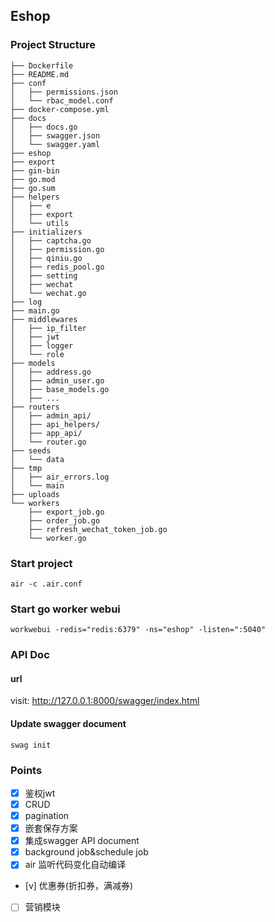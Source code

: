 ## Eshop
### Project Structure
```
├── Dockerfile
├── README.md
├── conf
│   ├── permissions.json
│   └── rbac_model.conf
├── docker-compose.yml
├── docs
│   ├── docs.go
│   ├── swagger.json
│   └── swagger.yaml
├── eshop
├── export
├── gin-bin
├── go.mod
├── go.sum
├── helpers
│   ├── e
│   ├── export
│   └── utils
├── initializers
│   ├── captcha.go
│   ├── permission.go
│   ├── qiniu.go
│   ├── redis_pool.go
│   ├── setting
│   ├── wechat
│   └── wechat.go
├── log
├── main.go
├── middlewares
│   ├── ip_filter
│   ├── jwt
│   ├── logger
│   └── role
├── models
│   ├── address.go
│   ├── admin_user.go
│   ├── base_models.go
│   ├── ...
├── routers
│   ├── admin_api/
│   ├── api_helpers/
│   ├── app_api/
│   └── router.go
├── seeds
│   └── data
├── tmp
│   ├── air_errors.log
│   └── main
├── uploads
└── workers
    ├── export_job.go
    ├── order_job.go
    ├── refresh_wechat_token_job.go
    └── worker.go
```

### Start project
```
air -c .air.conf
```

### Start go worker webui
```
workwebui -redis="redis:6379" -ns="eshop" -listen=":5040"
```

### API Doc
#### url
visit: http://127.0.0.1:8000/swagger/index.html

#### Update swagger document
```
swag init
```

### Points
- [x] 鉴权jwt
- [x] CRUD
- [x] pagination
- [x] 嵌套保存方案
- [x] 集成swagger API document
- [x] background job&schedule job
- [x] air 监听代码变化自动编译
- [v] 优惠券(折扣券，满减券)
- [ ] 营销模块